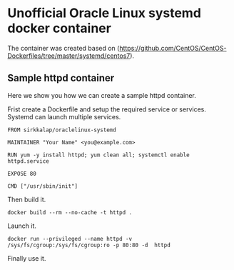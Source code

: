 #  Unofficial Oracle Linux systemd docker container

The container was created based on (https://github.com/CentOS/CentOS-Dockerfiles/tree/master/systemd/centos7).

## Sample httpd container

Here we show you how we can create a sample httpd container.

Frist create a Dockerfile and setup the required service or services. Systemd can launch multiple services.

```
FROM sirkkalap/oraclelinux-systemd

MAINTAINER "Your Name" <you@example.com>

RUN yum -y install httpd; yum clean all; systemctl enable httpd.service

EXPOSE 80

CMD ["/usr/sbin/init"]
```

Then build it.

```
docker build --rm --no-cache -t httpd .
```

Launch it.

```
docker run --privileged --name httpd -v /sys/fs/cgroup:/sys/fs/cgroup:ro -p 80:80 -d  httpd
```

Finally use it.

